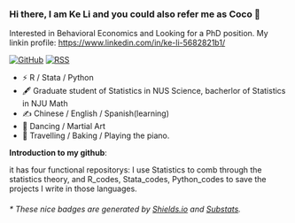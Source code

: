 ### Hi there, I am Ke Li and you could also refer me as Coco 👋
Interested in Behavioral Economics and Looking for a PhD position. My linkin profile: https://www.linkedin.com/in/ke-li-5682821b1/

[![GitHub](https://img.shields.io/badge/dynamic/json?logo=github&label=GitHub&labelColor=495867&color=495867&query=%24.data.totalSubs&url=https%3A%2F%2Fapi.spencerwoo.com%2Fsubstats%2F%3Fsource%3Dgithub%26queryKey%3Dhayschan&style=flat-square)](https://github.com/hayschan)
[![RSS](https://img.shields.io/badge/dynamic/json?logo=rss&logoColor=white&label=RSS&labelColor=95B8D1&color=95B8D1&query=%24.data.totalSubs&url=https%3A%2F%2Fapi.spencerwoo.com%2Fsubstats%2F%3Fsource%3Dfeedly%257Cinoreader%257CfeedsPub%26queryKey%3Dhttps://haysc.tech/feed.xml&style=flat-square)](https://haysc.tech/)

- ⚡ R / Stata / Python
- 🖋 Graduate student of Statistics in NUS Science, bacherlor of Statistics in NJU Math
- ✍️ Chinese / English / Spanish(learning)
- 🏃 Dancing / Martial Art
- 🍻 Travelling / Baking / Playing the piano.
  

**Introduction to my github**:

it has four functional repositorys: I use Statistics to comb through the statistics theory, and R_codes, Stata_codes, Python_codes to save the projects I write in those languages.

<h6>* These nice badges are generated by <a href="https://shields.io/">Shields.io</a> and <a href="https://github.com/spencerwooo/Substats">Substats</a>.</h6>
